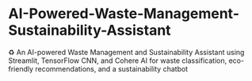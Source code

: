 # AI-Powered-Waste-Management-Sustainability-Assistant
♻️ An AI-powered Waste Management and Sustainability Assistant using Streamlit, TensorFlow CNN, and Cohere AI for waste classification, eco-friendly recommendations, and a sustainability chatbot 
